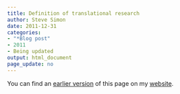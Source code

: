```yaml
---
title: Definition of translational research
author: Steve Simon
date: 2011-12-31
categories:
- "*Blog post"
- 2011
- Being updated
output: html_document
page_update: no
---
```


You can find an [earlier version][sim1] of this page on my [website][sim2].

[sim1]: http://www.pmean.com/11/translational1.html
[sim2]: http://www.pmean.com
